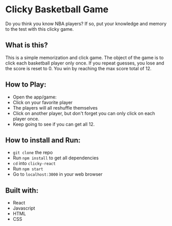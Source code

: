 # Clicky Basketball Game
Do you think you know NBA players?  If so, put your knowledge and memory to the test with this clicky game.

## What is this?

This is a simple memorization and click game. The object of the game is to click each basketball player only once.  If you repeat guesses, you lose and the score is reset to 0.  You win by reaching the max score total of 12.

## How to Play:
- Open the app/game: 
- Click on your favorite player
- The players will all reshuffle themselves
- Click on another player, but don't forget you can only click on each player once.
- Keep going to see if you can get all 12.


## How to install and Run:
- `git clone` the repo
- Run `npm install` to get all dependencies
- `cd` into `clicky-react`
- Run `npm start`
- Go to `localhost:3000` in your web browser

## Built with:
- React
- Javascript
- HTML
- CSS

